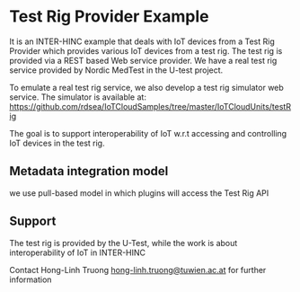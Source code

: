# Test Rig Provider Example

It is an INTER-HINC example that deals with IoT devices from  a Test Rig Provider
which provides various IoT devices from a test rig. The test rig is 
provided via a REST based Web service provider. We have a real test rig 
service provided by Nordic MedTest in the U-test project.

To emulate a real test rig service, we also develop a test rig simulator 
web service. The simulator is available at: https://github.com/rdsea/IoTCloudSamples/tree/master/IoTCloudUnits/testRig


The goal is to support interoperability of IoT w.r.t accessing 
and controlling IoT devices in the test rig.

## Metadata integration model

we use pull-based model in which plugins will access the Test Rig
API
 
## Support 

The test rig is provided by the U-Test, while 
the work is about interoperability of IoT in INTER-HINC

Contact Hong-Linh Truong <hong-linh.truong@tuwien.ac.at> for further information
